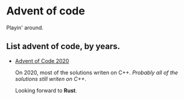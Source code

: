 # Advent of code
Playin' around.

## List advent of code, by years.
- [Advent of Code 2020](./tree/master/2020)

  On 2020, most of the solutions writen on C++. _Probably all of the solutions still writen on C++_.
  
  Looking forward to __Rust__.
